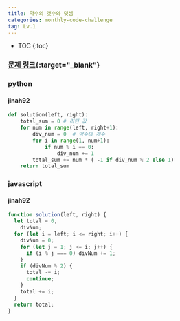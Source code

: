 ```yaml
---
title: 약수의 갯수와 덧셈
categories: monthly-code-challenge
tag: Lv.1
---
```


- TOC
  {:toc}

### [문제 링크](https://programmers.co.kr/learn/courses/30/lessons/77884){:target="\_blank"}

### python

#### jinah92

```python
def solution(left, right):
    total_sum = 0 # 리턴 값
    for num in range(left, right+1):
        div_num = 0  # 약수의 개수
        for i in range(1, num+1):
            if num % i == 0:
                div_num += 1
        total_sum += num * ( -1 if div_num % 2 else 1)
    return total_sum

```

### javascript

#### jinah92

```javascript
function solution(left, right) {
  let total = 0,
    divNum;
  for (let i = left; i <= right; i++) {
    divNum = 0;
    for (let j = 1; j <= i; j++) {
      if (i % j === 0) divNum += 1;
    }
    if (divNum % 2) {
      total -= i;
      continue;
    }
    total += i;
  }
  return total;
}
```
